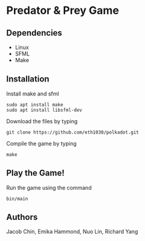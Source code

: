 # Predator & Prey Game

## Dependencies
- Linux
- SFML
- Make

## Installation
Install make and sfml
```
sudo apt install make
sudo apt install libsfml-dev

```
Download the files by typing 
```
git clone https://github.com/eth1030/polkadot.git
```
Compile the game by typing
```
make
```
## Play the Game!
Run the game using the command
```
bin/main
```

## Authors
Jacob Chin, Emika Hammond, Nuo Lin, Richard Yang
